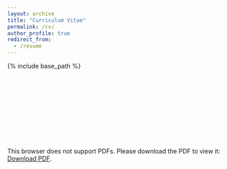 ```yaml
---
layout: archive
title: "Curriculum Vitae"
permalink: /cv/
author_profile: true
redirect_from:
  - /resume
---
```


{% include base_path %}


<object data="http://jgraving.github.io/files/jacob_graving_cv.pdf" type="application/pdf" width="700px" height="700px">
    <embed src="http://jgraving.github.io/files/jacob_graving_cv.pdf">
        <p>This browser does not support PDFs. Please download the PDF to view it: <a href="http://jgraving.github.io/files/jacob_graving_cv.pdf">Download PDF</a>.</p>
    </embed>
</object>

<!---
Education
======
* Ph.D. in Biology (Collective Behavior), 2019 (expected)
  * Department of Collective Behaviour, Max Planck Institute of Animal Behaviour
  * Department of Biology, University of Konstanz
  * International Max Planck Research School (IMPRS) for Organismal Biology
* M.S. in Biology (Animal Behavior), Bowling Green State University, 2015
* B.S. in Biology (Neuroscience), Bowling Green State University, 2013


Research experience
======
* 2015—
  * Department of Collective Behaviour, Max Planck Institute of Animal Behaviour
  * Department of Biology, University of Konstanz
  * Duties included: Tagging issues
  * Supervisor: Professor Git

* Fall 2015: Research Assistant
  * Github University
  * Duties included: Merging pull requests
  * Supervisor: Professor Hub

Skills
======
* Skill 1
* Skill 2
  * Sub-skill 2.1
  * Sub-skill 2.2
  * Sub-skill 2.3
* Skill 3

Publications
======
  <ul>{% for post in site.publications %}
    {% include archive-single-cv.html %}
  {% endfor %}</ul>
  
Talks
======
  <ul>{% for post in site.talks %}
    {% include archive-single-talk-cv.html %}
  {% endfor %}</ul>
  
Teaching
======
  <ul>{% for post in site.teaching %}
    {% include archive-single-cv.html %}
  {% endfor %}</ul>
  
Service and leadership
======
* Currently signed in to 43 different slack teams
--->
